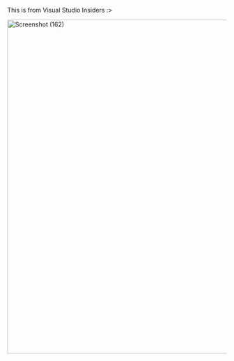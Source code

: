 This is from Visual Studio Insiders :>

<img width="1366" height="768" alt="Screenshot (162)" src="https://github.com/user-attachments/assets/58e5d467-3004-4946-b05c-9f02bbf92707" />
